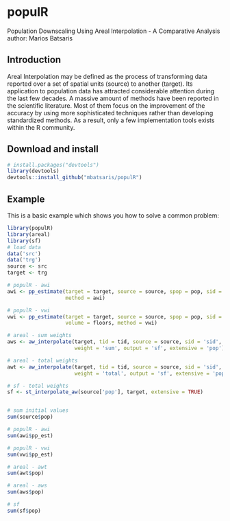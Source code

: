 # populR

Population Downscaling Using Areal Interpolation - A Comparative Analysis
author:  Marios Batsaris 

## Introduction

Areal Interpolation may be defined as the process of transforming data reported
over a set of spatial units (source) to another (target). Its application to population 
data has attracted considerable attention during the last few decades. A massive amount 
of methods have been reported in the scientific literature. Most of them focus 
on the improvement of the accuracy by using more sophisticated techniques rather 
than developing standardized methods. As a result, only a few implementation 
tools exists within the R community.

## Download and install 

``` r
# install.packages("devtools")
library(devtools)
devtools::install_github("mbatsaris/populR")
```
## Example

This is a basic example which shows you how to solve a common problem:
``` r
library(populR)
library(areal)
library(sf)
# load data
data('src')
data('trg')
source <- src
target <- trg

# populR - awi
awi <- pp_estimate(target = target, source = source, spop = pop, sid = sid, 
                   method = awi)

# populR - vwi
vwi <- pp_estimate(target = target, source = source, spop = pop, sid = sid, 
                   volume = floors, method = vwi)

# areal - sum weights
aws <- aw_interpolate(target, tid = tid, source = source, sid = 'sid', 
                      weight = 'sum', output = 'sf', extensive = 'pop')

# areal - total weights
awt <- aw_interpolate(target, tid = tid, source = source, sid = 'sid', 
                      weight = 'total', output = 'sf', extensive = 'pop')

# sf - total weights
sf <- st_interpolate_aw(source['pop'], target, extensive = TRUE)


# sum initial values
sum(source$pop)

# populR - awi
sum(awi$pp_est)

# populR - vwi
sum(vwi$pp_est)

# areal - awt
sum(awt$pop)

# areal - aws
sum(aws$pop)

# sf
sum(sf$pop)

```
